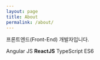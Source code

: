 ```yaml
---
layout: page
title: About
permalink: /about/
---
```


프론트엔드(Front-End) 개발자입니다.

Angular JS
**ReactJS**
TypeScript
ES6